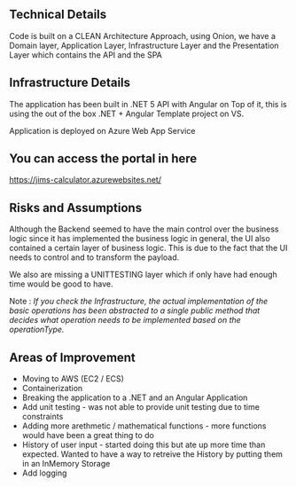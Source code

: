 ## Technical Details
Code is built on a CLEAN Architecture Approach, using Onion, we have a Domain layer, Application Layer, Infrastructure Layer and the Presentation Layer which contains the API and the SPA

## Infrastructure Details
The application has been built in .NET 5 API with Angular on Top of it, this is using the out of the box .NET + Angular Template project on VS.

Application is deployed on Azure Web App Service

## You can access the portal in here
https://jims-calculator.azurewebsites.net/

## Risks and Assumptions
Although the Backend seemed to have the main control over the business logic since it has implemented the business logic in general, the UI also contained a certain layer of business logic. This is due to the fact that the UI needs to control and to transform the payload.

We also are missing a UNITTESTING layer which if only have had enough time would be good to have.

Note :
_If you check the Infrastructure, the actual implementation of the basic operations has been abstracted to a single public method that decides what operation needs to be implemented based on the operationType._

## Areas of Improvement

- Moving to AWS (EC2 / ECS)
- Containerization
- Breaking the application to a .NET and an Angular Application
- Add unit testing - was not able to provide unit testing due to time constraints
- Adding more arethmetic / mathematical functions - more functions would have been a great thing to do
- History of user input - started doing this but ate up more time than expected. Wanted to have a way to retreive the History by putting them in an InMemory Storage
- Add logging
